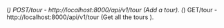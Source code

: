 (*) POST/tour - http://localhost:8000/api/v1/tour (Add a tour).
(*) GET/tour - http://localhost:8000/api/v1/tour (Get all the tours ).